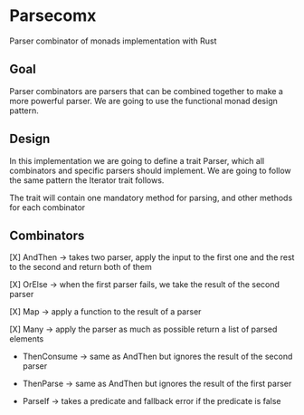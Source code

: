 # Parsecomx

Parser combinator of monads implementation with Rust

## Goal

Parser combinators are parsers that can be combined together to make a more powerful parser. We are going to use the functional monad design pattern.

## Design

In this implementation we are going to define a trait Parser, which all combinators and specific parsers should implement. We are going to follow the same pattern the Iterator trait follows.

The trait will contain one mandatory method for parsing, and other methods for each combinator

## Combinators

[X] AndThen -> takes two parser, apply the input to the first one and the rest to the second and return both of them

[X] OrElse -> when the first parser fails, we take the result of the second parser

[X] Map -> apply a function to the result of a parser

[X] Many -> apply the parser as much as possible return a list of parsed elements

- ThenConsume -> same as AndThen but ignores the result of the second parser

- ThenParse -> same as AndThen but ignores the result of the first parser

- ParseIf -> takes a predicate and fallback error if the predicate is false
